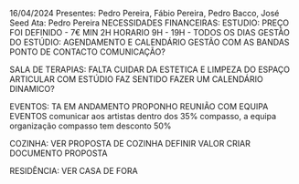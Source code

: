 16/04/2024
Presentes: Pedro Pereira, Fábio Pereira, Pedro Bacco, José Seed
Ata: Pedro Pereira
NECESSIDADES FINANCEIRAS:
ESTUDIO:
PREÇO FOI DEFINIDO - 7€ MIN 2H 
HORARIO 9H - 19H - TODOS OS DIAS
GESTÃO DO ESTÚDIO:
AGENDAMENTO E CALENDÁRIO
GESTÃO COM AS BANDAS
PONTO DE CONTACTO
COMUNICAÇÃO?
 
SALA DE TERAPIAS:
FALTA CUIDAR DA ESTETICA E LIMPEZA DO ESPAÇO
ARTICULAR COM ESTÚDIO
FAZ SENTIDO FAZER UM CALENDÁRIO DINAMICO?

EVENTOS: 
TA EM ANDAMENTO
PROPONHO REUNIÃO COM EQUIPA EVENTOS 
comunicar aos artistas dentro dos 35% compasso, a equipa organização compasso tem desconto 50%
 
COZINHA: 
VER PROPOSTA DE COZINHA
DEFINIR VALOR 
CRIAR DOCUMENTO PROPOSTA
 
RESIDÊNCIA:
VER CASA DE FORA

